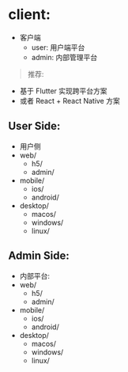 # client:

- 客户端
    - user: 用户端平台
    - admin: 内部管理平台

> 推荐:

- 基于 Flutter 实现跨平台方案
- 或者 React + React Native 方案

## User Side:

- 用户侧
- web/
    - h5/
    - admin/
- mobile/
    - ios/
    - android/
- desktop/
    - macos/
    - windows/
    - linux/

## Admin Side:

- 内部平台:
- web/
    - h5/
    - admin/
- mobile/
    - ios/
    - android/
- desktop/
    - macos/
    - windows/
    - linux/




